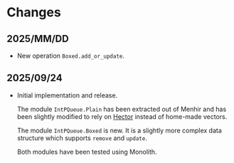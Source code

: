 # Changes

## 2025/MM/DD

* New operation `Boxed.add_or_update`.

## 2025/09/24

* Initial implementation and release.

  The module `IntPQueue.Plain` has been extracted out of
  Menhir and has been slightly modified to rely on
  [Hector](https://github.com/fpottier/hector)
  instead of home-made vectors.

  The module `IntPQueue.Boxed` is new.
  It is a slightly more complex data structure
  which supports `remove` and `update`.

  Both modules have been tested using Monolith.

